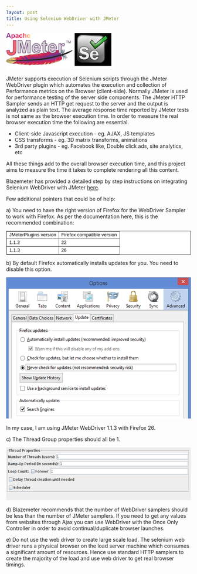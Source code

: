 ```yaml
---
layout: post
title: Using Selenium WebDriver with JMeter
---
```


<img alt="" src="/img/notes/jmeter-selenium.png" style="width: 295px; height: 99px;" />

JMeter supports execution of Selenium scripts through the JMeter WebDriver plugin which automates the execution and collection of Performance metrics on the Browser (client-side). Normally JMeter is used for performance testing of the server side components. The JMeter HTTP Sampler sends an HTTP get request to the server and the output is analyzed as plain text. The average response time reported by JMeter tests is not same as the browser execution time. In order to measure the real browser execution time the following are essential.

* Client-side Javascript execution - eg. AJAX, JS templates
* CSS transforms - eg. 3D matrix transforms, animations
* 3rd party plugins - eg. Facebook like, Double click ads, site analytics, etc

All these things add to the overall browser execution time, and this project aims to measure the time it takes to complete rendering all this content.

Blazemeter has provided a detailed step by step instructions on integrating Selenium WebDriver with JMeter [here](http://jmeter-plugins.org/wiki/WebDriverSampler/). 

Few additional pointers that could be of help:

a) You need to have the right version of Firefox for the WebDriver Sampler to work with Firefox. As per the documentation here, this is the recommended combination:

<table border="1" cellpadding="3" cellspacing="0" class="bordered" style="font-size: 13px; color: #000000; font-family: Tahoma, Arial, Verdana, sans-serif; font-style: normal; font-variant: normal; font-weight: normal; letter-spacing: normal; line-height: normal; orphans: auto; text-align: start; text-indent: 0px; text-transform: none; white-space: normal; widows: auto; word-spacing: 0px; -webkit-text-stroke-width: 0px; background-color: #ffffff;">
	<tbody>
		<tr>
			<td style="font-size: 1em;">JMeterPlugins version</td>
			<td style="font-size: 1em;">Firefox compatible version</td>
		</tr>
		<tr>
			<td style="font-size: 1em;">1.1.2</td>
			<td style="font-size: 1em;">22</td>
		</tr>
		<tr>
			<td style="font-size: 1em;">1.1.3</td>
			<td style="font-size: 1em;">26</td>
		</tr>
	</tbody>
</table>

b) By default Firefox automatically installs updates for you. You need to disable this option.

<img alt="" src="/img/notes/jmeter-firefox-options.png" style="width: 533px; height: 385px;" />

In my case, I am using JMeter WebDriver 1.1.3 with Firefox 26.

c) The Thread Group properties should all be 1.

<img alt="" src="/img/notes/jmeter-threadproperties.png" style="width: 600px; height: 144px;" />

d) Blazemeter recommends that the number of WebDriver samplers should be less than the number of JMeter samplers. If you need to get any values from websites through Ajax you can use WebDriver with the Once Only Controller in order to avoid continual/duplicate browser launches.

e) Do not use the web driver to create large scale load. The selenium web driver runs a physical browser on the load server machine which consumes a significant amount of resources. Hence use standard HTTP samplers to create the majority of the load and use web driver to get real browser timings.

